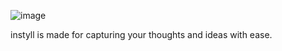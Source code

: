 ![image](https://user-images.githubusercontent.com/69126784/230695443-ad95b89d-57c3-42d1-8e0a-46c38dcfdd0c.png)

instyll is made for capturing your thoughts and ideas with ease.  
